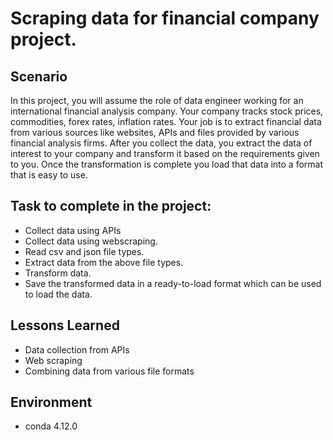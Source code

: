 
# Scraping data for financial company project. 
## Scenario
In this project, you will assume the role of data engineer working for an international financial analysis company. Your company tracks stock prices, commodities, forex rates, inflation rates.  Your job is to extract financial data from various sources like websites, APIs and files provided by various financial analysis firms. After you collect the data, you extract the data of interest to your company and transform it based on the requirements given to you. Once the transformation is complete you load that data into a format that is easy to use.


## Task to complete in the project:
 + Collect data using APIs
 + Collect data using webscraping.    
 + Read csv and json file types.
 + Extract data from the above file types.
 + Transform data.
 + Save the transformed data in a ready-to-load format which  can be used to load the data.



## Lessons Learned
 + Data collection from APIs
 + Web scraping
 + Combining data from various file formats


## Environment
* conda 4.12.0
